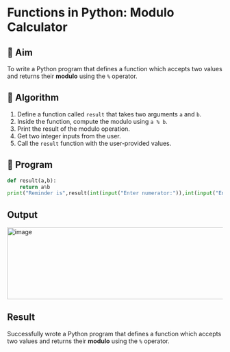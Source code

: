 # Functions in Python: Modulo Calculator

## 🎯 Aim
To write a Python program that defines a function which accepts two values and returns their **modulo** using the `%` operator.

## 🧠 Algorithm
1. Define a function called `result` that takes two arguments `a` and `b`.
2. Inside the function, compute the modulo using `a % b`.
3. Print the result of the modulo operation.
4. Get two integer inputs from the user.
5. Call the `result` function with the user-provided values.

## 🧾 Program
```py
def result(a,b):
    return a%b
print("Reminder is",result(int(input("Enter numerator:")),int(input("Enter Denominator:"))))
```
## Output
<img width="866" height="168" alt="image" src="https://github.com/user-attachments/assets/d6adbfa7-595a-437b-88c9-6be30e8f25a9" />

## Result
Successfully wrote a Python program that defines a function which accepts two values and returns their **modulo** using the `%` operator.
